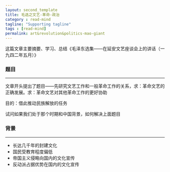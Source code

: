 ```yaml
---
layout: second_template
title: 毛选之文艺-革命-政治
category : read-mind
tagline: "Supporting tagline"
tags : [read-mind]
permalink: art&revolution&politics-mao-giant
---
```


这篇文章主要摘要、学习、总结《毛泽东选集——在延安文艺座谈会上的讲话（一九四二年五月）》

### 题目
--------------------------------------------------

文章开头提出了题目——先研究文艺工作和一般革命工作的关系，求：革命文艺的正确发展。求：革命文艺对其他革命工作的更好协助

目的：借此推动民族解放的任务

试问如果我们处于那个时期和中国背景，如何解决上面题目

### 背景
--------------------------------------------------

* 长达几千年的封建文化
* 国民受教育程度偏低
* 帝国主义侵略向国内的文化宣传
* 反动派占据优势在国内的文化宣传


